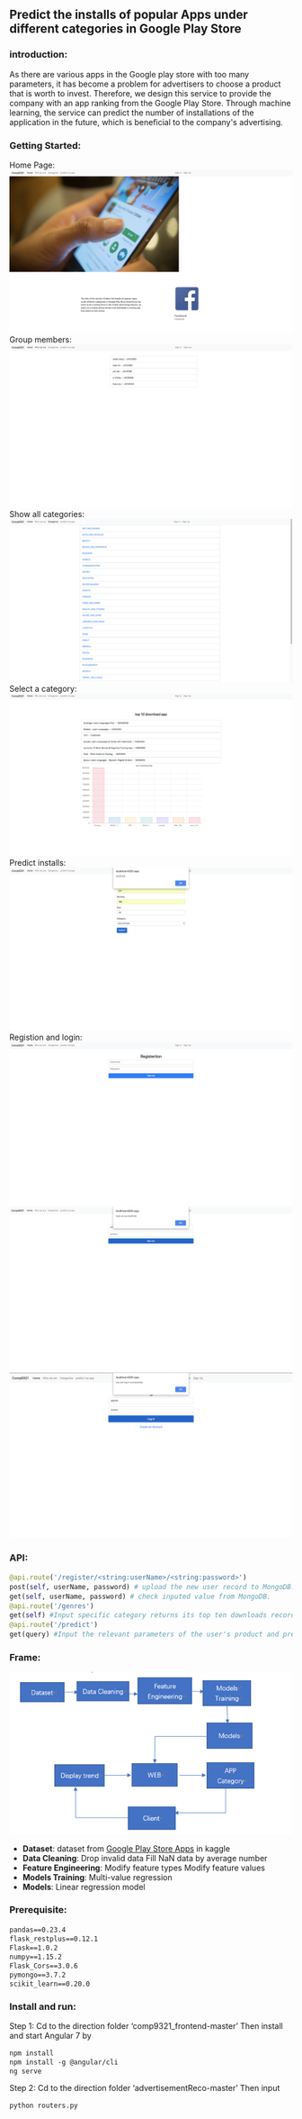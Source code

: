 ## Predict the installs of popular Apps under different categories in Google Play Store
### introduction:
As there are various apps in the Google play store with too many parameters, it has become a problem for advertisers to choose a product that is worth to invest.
Therefore, we design this service to provide the company with an app ranking from the Google Play Store. Through machine learning, the service can predict the number of installations of the application in the future, which is beneficial to the company's advertising.

### Getting Started:
Home Page:
![Alt text](./image/1.png)
Group members:
![Alt text](./image/2.png)
Show all categories:
![Alt text](./image/3.png)
Select a category:
![Alt text](./image/4.png)
Predict installs:
![Alt text](./image/5.png)
Registion and login:
![Alt text](./image/7.png)
![Alt text](./image/8.png)
![Alt text](./image/9.png)



### API:
``` python
@api.route('/register/<string:userName>/<string:password>')
post(self, userName, password) # upload the new user record to MongoDB.
get(self, userName, password) # check inputed value from MongoDB.
@api.route('/genres')
get(self) #Input specific category returns its top ten downloads records.
@api.route('/predict')
get(query) #Input the relevant parameters of the user's product and predict the download volume.
```
### Frame:
![Alt text](./image/10.png)
- **Dataset**:
dataset from  [Google Play Store Apps](https://www.kaggle.com/lava18/google-play-store-apps) in kaggle
- **Data Cleaning**:
Drop invalid data
Fill NaN data by average number
- **Feature Engineering**:
Modify feature types
Modify feature values
- **Models Training**: 
Multi-value regression
- **Models**:
Linear regression model

### Prerequisite:
```
pandas==0.23.4
flask_restplus==0.12.1
Flask==1.0.2
numpy==1.15.2
Flask_Cors==3.0.6
pymongo==3.7.2
scikit_learn==0.20.0
```

### Install and run:
Step 1:
Cd to the direction folder ‘comp9321_frontend-master’
Then install and start Angular 7 by
```
npm install
npm install -g @angular/cli
ng serve
```
Step 2:
Cd to the direction folder ‘advertisementReco-master’
Then input
```
python routers.py
```

